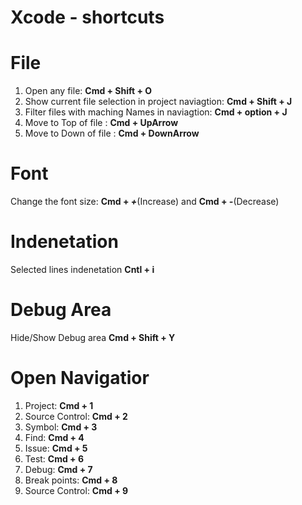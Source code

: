 # Xcode - shortcuts

# File
1. Open any file: **Cmd + Shift + O**
2. Show current file selection in project naviagtion: **Cmd + Shift + J**
3. Filter files with maching Names in naviagtion: **Cmd + option + J**
4. Move to Top of file : **Cmd + UpArrow**
5. Move to Down of file : **Cmd + DownArrow**

# Font
Change the font size: **Cmd + _+_**(Increase)  and **Cmd + _-_**(Decrease)

# Indenetation
Selected  lines indenetation **Cntl + i**

# Debug Area
Hide/Show Debug area **Cmd + Shift + Y**

# Open Navigatior
1. Project: **Cmd + 1**
2. Source Control: **Cmd + 2**
3. Symbol: **Cmd + 3**
4. Find: **Cmd + 4**
5. Issue: **Cmd + 5**
6. Test: **Cmd + 6**
7. Debug: **Cmd + 7**
8. Break points: **Cmd + 8**
9. Source Control: **Cmd + 9**

